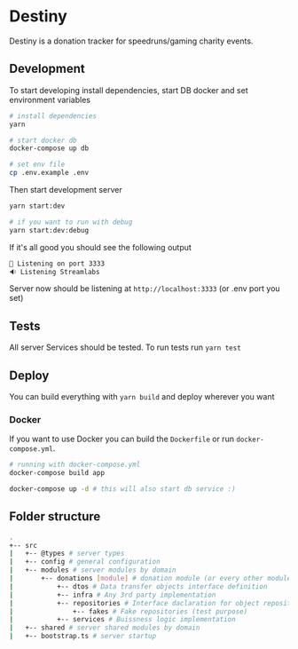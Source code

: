 # Destiny

Destiny is a donation tracker for speedruns/gaming charity events.

## Development

To start developing install dependencies, start DB docker and set environment variables

```sh
# install dependencies
yarn

# start docker db
docker-compose up db

# set env file
cp .env.example .env
```

Then start development server

```sh
yarn start:dev

# if you want to run with debug
yarn start:dev:debug
```

If it's all good you should see the following output
```sh
🚀 Listening on port 3333
🔉 Listening Streamlabs
```

Server now should be listening at `http://localhost:3333` (or .env port you set)

## Tests

All server Services should be tested. To run tests run `yarn test`

## Deploy

You can build everything with `yarn build` and deploy wherever you want

### Docker

If you want to use Docker you can build the `Dockerfile` or run `docker-compose.yml`.

```sh
# running with docker-compose.yml
docker-compose build app

docker-compose up -d # this will also start db service :)
```

## Folder structure
```sh
.
+-- src
|   +-- @types # server types
|   +-- config # general configuration
|   +-- modules # server modules by domain
|       +-- donations [module] # donation module (or every other module)
|           +-- dtos # Data transfer objects interface definition
|           +-- infra # Any 3rd party implementation
|           +-- repositories # Interface daclaration for object repositories
|               +-- fakes # Fake repositories (test purpose)
|           +-- services # Buissness logic implementation
|   +-- shared # server shared modules by domain
|   +-- bootstrap.ts # server startup
```

